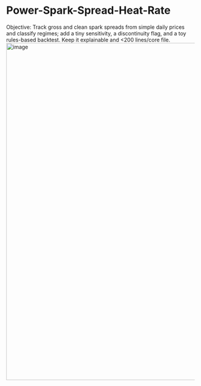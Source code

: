 # Power-Spark-Spread-Heat-Rate
Objective: Track gross and clean spark spreads from simple daily prices and classify regimes; add a tiny sensitivity, a discontinuity flag, and a toy rules-based backtest. Keep it explainable and &lt;200 lines/core file.
<img width="1500" height="900" alt="image" src="https://github.com/user-attachments/assets/ae4221d9-d1bb-471a-8f04-f600d6df9882" />

